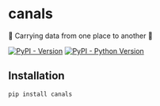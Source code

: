 # canals

🌊 Carrying data from one place to another 🌊    

[![PyPI - Version](https://img.shields.io/pypi/v/canals.svg)](https://pypi.org/project/canals)
[![PyPI - Python Version](https://img.shields.io/pypi/pyversions/canals.svg)](https://pypi.org/project/canals)

## Installation

```console
pip install canals
```
